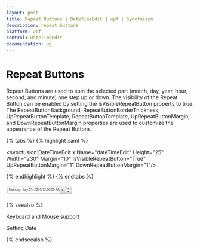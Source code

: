 ```yaml
---
layout: post
title: Repeat Buttons | DateTimeEdit | wpf | Syncfusion
description: repeat buttons
platform: wpf
control: DateTimeEdit
documentation: ug
---
```


# Repeat Buttons

Repeat Buttons are used to spin the selected part (month, day, year, hour, second, and minute) one step up or down. The visibility of the Repeat Button can be enabled by setting the IsVisibleRepeatButton property to true. The RepeatButtonBackground, RepeatButtonBorderThickness, UpRepeatButtonTemplate, RepeatButtonTemplate, UpRepeatButtonMargin, and DownRepeatButtonMargin properties are used to customize the appearance of the Repeat Buttons.

{% tabs %}
{% highlight xaml %}

<syncfusion:DateTimeEdit x:Name="dateTimeEdit" Height="25" Width="230" Margin="10" IsVisibleRepeatButton="True" UpRepeatButtonMargin="1" DownRepeatButtonMargin="1"/>

{% endhighlight  %}
{% endtabs %}

![](Repeat-Buttons_images/Repeat-Buttons_img1.png)

{% seealso %}

Keyboard and Mouse support

Setting Date

{% endseealso %}